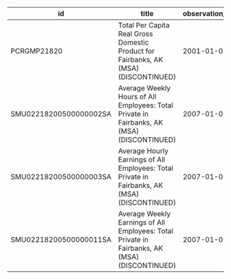 | id                     | title                                                                                         | observation_start   | observation_end   |
|------------------------|-----------------------------------------------------------------------------------------------|---------------------|-------------------|
| PCRGMP21820            | Total Per Capita Real Gross Domestic Product for Fairbanks, AK (MSA) (DISCONTINUED)           | 2001-01-01          | 2017-01-01        |
| SMU02218200500000002SA | Average Weekly Hours of All Employees: Total Private in Fairbanks, AK (MSA) (DISCONTINUED)    | 2007-01-01          | 2022-03-01        |
| SMU02218200500000003SA | Average Hourly Earnings of All Employees: Total Private in Fairbanks, AK (MSA) (DISCONTINUED) | 2007-01-01          | 2022-03-01        |
| SMU02218200500000011SA | Average Weekly Earnings of All Employees: Total Private in Fairbanks, AK (MSA) (DISCONTINUED) | 2007-01-01          | 2022-03-01        |